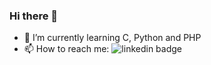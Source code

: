### Hi there 👋




- 🌱 I’m currently learning C, Python and PHP
- 📫 How to reach me: ![linkedin badge](https://img.shields.io/badge/LinkedIn-Follow--Me-blue)
